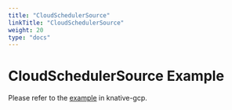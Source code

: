 ```yaml
---
title: "CloudSchedulerSource"
linkTitle: "CloudSchedulerSource"
weight: 20
type: "docs"
---
```


# CloudSchedulerSource Example

Please refer to the [example](https://github.com/google/knative-gcp/blob/master/docs/examples/cloudschedulersource/README.md) in knative-gcp.
